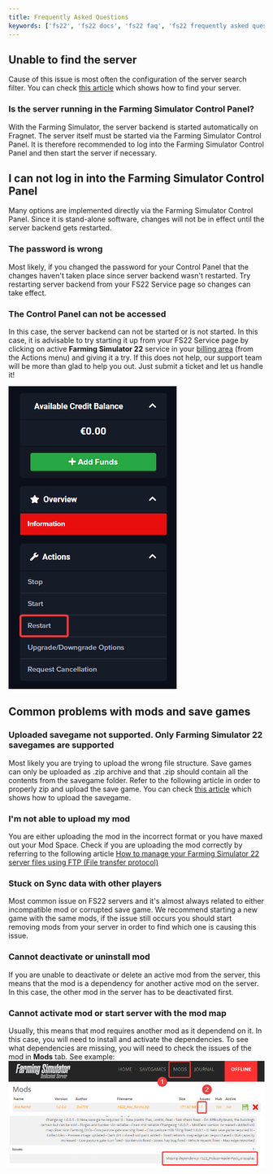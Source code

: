 ```yaml
---
title: Frequently Asked Questions
keywords: ['fs22', 'fs22 docs', 'fs22 faq', 'fs22 frequently asked questions', 'fs22 server issues', 'fs22 server issue', 'fs22 server problems', 'fs22 server problem']
---
```


Unable to find the server
-------------------------

Cause of this issue is most often the configuration of the server search filter. You can check [this article](find-server.md) which shows how to find your server.

### Is the server running in the Farming Simulator Control Panel?

With the Farming Simulator, the server backend is started automatically on Fragnet. The server itself must be started via the Farming Simulator Control Panel. It is therefore recommended to log into the Farming Simulator Control Panel and then start the server if necessary.

I can not log in into the Farming Simulator Control Panel
---------------------------------------------------------

Many options are implemented directly via the Farming Simulator Control Panel. Since it is stand-alone software, changes will not be in effect until the server backend gets restarted.

### The password is wrong

Most likely, if you changed the password for your Control Panel that the changes haven't taken place since server backend wasn't restarted. Try restarting server backend from your FS22 Service page so changes can take effect.

### The Control Panel can not be accessed

In this case, the server backend can not be started or is not started. In this case, it is advisable to try starting it up from your FS22 Service page by clicking on active **Farming Simulator 22** service in your [billing area](https://clients.fragnet.net/clientarea.php?action=products) (from the Actions menu) and giving it a try. If this does not help, our support team will be more than glad to help you out. Just submit a ticket and let us handle it!

![Restart from Actions menu](../images/restart.png)

Common problems with mods and save games
----------------------------------------

### Uploaded savegame not supported. Only Farming Simulator 22 savegames are supported

Most likely you are trying to upload the wrong file structure. Save games can only be uploaded as .zip archive and that .zip should contain all the contents from the savegame folder. Refer to the following article in order to properly zip and upload the save game. You can check [this article](upload-savegame.md) which shows how to upload the savegame.

### I'm not able to upload my mod

You are either uploading the mod in the incorrect format or you have maxed out your Mod Space. Check if you are uploading the mod correctly by referring to the following article [How to manage your Farming Simulator 22 server files using FTP (File transfer protocol)](manage-files-via-ftp.md)

### Stuck on Sync data with other players 

Most common issue on FS22 servers and it's almost always related to either incompatible mod or corrupted save game. We recommend starting a new game with the same mods, if the issue still occurs you should start removing mods from your server in order to find which one is causing this issue. 

### Cannot deactivate or uninstall mod

If you are unable to deactivate or delete an active mod from the server, this means that the mod is a dependency for another active mod on the server. In this case, the other mod in the server has to be deactivated first. 

### Cannot activate mod or start server with the mod map

Usually, this means that mod requires another mod as it dependend on it. In this case, you will need to install and activate the dependencies. To see what dependencies are missing, you will need to check the issues of the mod in **Mods** tab. See example:
![Issues](images/mod-issue.png)
![Missing dependency](images/missing-dependency.png)